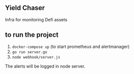 
## Yield Chaser

Infra for monitoring Defi assets


## to run the project
1) `docker-compose up` (to start prometheus and alertmanager)
2) `go run server.go`
3) `node webhook/server.js`


The alerts will be logged in node server.
